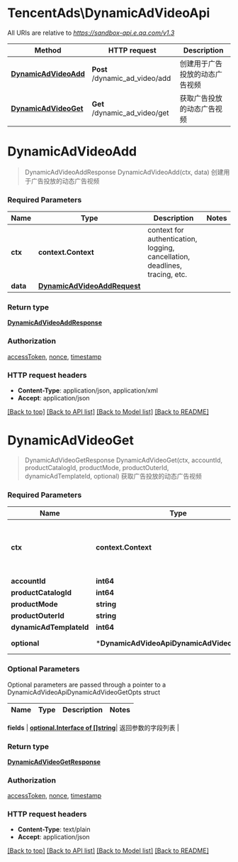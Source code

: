 # TencentAds\DynamicAdVideoApi

All URIs are relative to *https://sandbox-api.e.qq.com/v1.3*

Method | HTTP request | Description
------------- | ------------- | -------------
[**DynamicAdVideoAdd**](DynamicAdVideoApi.md#DynamicAdVideoAdd) | **Post** /dynamic_ad_video/add | 创建用于广告投放的动态广告视频
[**DynamicAdVideoGet**](DynamicAdVideoApi.md#DynamicAdVideoGet) | **Get** /dynamic_ad_video/get | 获取广告投放的动态广告视频


# **DynamicAdVideoAdd**
> DynamicAdVideoAddResponse DynamicAdVideoAdd(ctx, data)
创建用于广告投放的动态广告视频

### Required Parameters

Name | Type | Description  | Notes
------------- | ------------- | ------------- | -------------
 **ctx** | **context.Context** | context for authentication, logging, cancellation, deadlines, tracing, etc.
  **data** | [**DynamicAdVideoAddRequest**](DynamicAdVideoAddRequest.md)|  | 

### Return type

[**DynamicAdVideoAddResponse**](DynamicAdVideoAddResponse.md)

### Authorization

[accessToken](../README.md#accessToken), [nonce](../README.md#nonce), [timestamp](../README.md#timestamp)

### HTTP request headers

 - **Content-Type**: application/json, application/xml
 - **Accept**: application/json

[[Back to top]](#) [[Back to API list]](../README.md#documentation-for-api-endpoints) [[Back to Model list]](../README.md#documentation-for-models) [[Back to README]](../README.md)

# **DynamicAdVideoGet**
> DynamicAdVideoGetResponse DynamicAdVideoGet(ctx, accountId, productCatalogId, productMode, productOuterId, dynamicAdTemplateId, optional)
获取广告投放的动态广告视频

### Required Parameters

Name | Type | Description  | Notes
------------- | ------------- | ------------- | -------------
 **ctx** | **context.Context** | context for authentication, logging, cancellation, deadlines, tracing, etc.
  **accountId** | **int64**|  | 
  **productCatalogId** | **int64**|  | 
  **productMode** | **string**|  | 
  **productOuterId** | **string**|  | 
  **dynamicAdTemplateId** | **int64**|  | 
 **optional** | ***DynamicAdVideoApiDynamicAdVideoGetOpts** | optional parameters | nil if no parameters

### Optional Parameters
Optional parameters are passed through a pointer to a DynamicAdVideoApiDynamicAdVideoGetOpts struct

Name | Type | Description  | Notes
------------- | ------------- | ------------- | -------------





 **fields** | [**optional.Interface of []string**](string.md)| 返回参数的字段列表 | 

### Return type

[**DynamicAdVideoGetResponse**](DynamicAdVideoGetResponse.md)

### Authorization

[accessToken](../README.md#accessToken), [nonce](../README.md#nonce), [timestamp](../README.md#timestamp)

### HTTP request headers

 - **Content-Type**: text/plain
 - **Accept**: application/json

[[Back to top]](#) [[Back to API list]](../README.md#documentation-for-api-endpoints) [[Back to Model list]](../README.md#documentation-for-models) [[Back to README]](../README.md)

